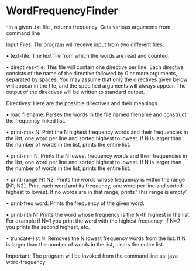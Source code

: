 # WordFrequencyFinder
-In a given .txt file , returns frequency. Gets various arguments from command line



Input Files: Thr program will receive input from two different files.
  
  • text-file: The text file from which the words are read and counted.

  • directives-file: This file will contain one directive per line. Each directive consists of the
  name of the directive followed by 0 or more arguments, separated by spaces. You may assume
  that only the directives given below will appear in the file, and the specified arguments will
  always appear. The output of the directives will be written to standard output.


  Directives: Here are the possible directives and their meanings.
  
  • load filename:
      Parses the words in the file named filename and construct the frequency linked list.
  
  • print-max N:
      Print the N highest frequency words and their frequencies in the list, one word per line and
      sorted highest to lowest. If N is larger than the number of words in the list, prints the entire
      list.
      
  • print-min N:
      Prints the N lowest frequency words and their frequencies in the list, one word per line and
      sorted highest to lowest. If N is larger than the number of words in the list, prints the entire
      list.

  • print-range N1 N2:
      Prints the words whose frequency is within the range [N1, N2]. Print each word and its
      frequency, one word per line and sorted highest to lowest. If no words are in that range, prints
      ’This range is empty’.

  • print-freq word:
      Prints the frequency of the given word.
  
  • print-nth N:
      Prints the word whose frequency is the N-th highest in the list. For example if N=1 you print
      the word with the highest frequency, if N=2 you prints the second highest, etc.

  • truncate-list N:
      Removes the N lowest frequency words from the list. If N is larger than the number of words
      in the list, clears the entire list.

  Important: The program will be invoked from the command line as: java word-frequency
  <directives-file-name>
